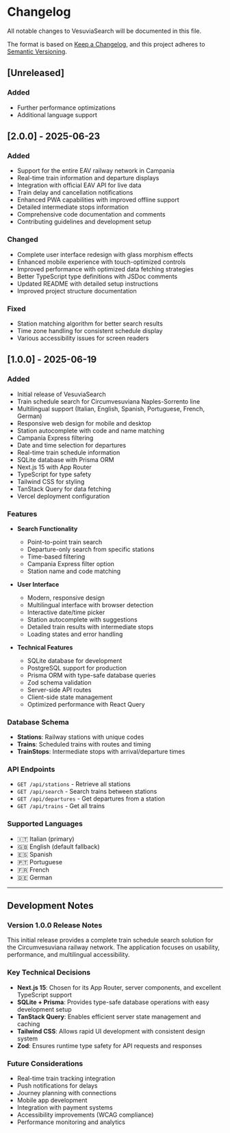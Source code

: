 # Changelog

All notable changes to VesuviaSearch will be documented in this file.

The format is based on [Keep a Changelog](https://keepachangelog.com/en/1.0.0/),
and this project adheres to [Semantic Versioning](https://semver.org/spec/v2.0.0.html).

## [Unreleased]

### Added

- Further performance optimizations
- Additional language support

## [2.0.0] - 2025-06-23

### Added

- Support for the entire EAV railway network in Campania
- Real-time train information and departure displays
- Integration with official EAV API for live data
- Train delay and cancellation notifications
- Enhanced PWA capabilities with improved offline support
- Detailed intermediate stops information
- Comprehensive code documentation and comments
- Contributing guidelines and development setup

### Changed

- Complete user interface redesign with glass morphism effects
- Enhanced mobile experience with touch-optimized controls
- Improved performance with optimized data fetching strategies
- Better TypeScript type definitions with JSDoc comments
- Updated README with detailed setup instructions
- Improved project structure documentation

### Fixed

- Station matching algorithm for better search results
- Time zone handling for consistent schedule display
- Various accessibility issues for screen readers

## [1.0.0] - 2025-06-19

### Added
- Initial release of VesuviaSearch
- Train schedule search for Circumvesuviana Naples-Sorrento line
- Multilingual support (Italian, English, Spanish, Portuguese, French, German)
- Responsive web design for mobile and desktop
- Station autocomplete with code and name matching
- Campania Express filtering
- Date and time selection for departures
- Real-time train schedule information
- SQLite database with Prisma ORM
- Next.js 15 with App Router
- TypeScript for type safety
- Tailwind CSS for styling
- TanStack Query for data fetching
- Vercel deployment configuration

### Features
- **Search Functionality**
  - Point-to-point train search
  - Departure-only search from specific stations
  - Time-based filtering
  - Campania Express filter option
  - Station name and code matching

- **User Interface**
  - Modern, responsive design
  - Multilingual interface with browser detection
  - Interactive date/time picker
  - Station autocomplete with suggestions
  - Detailed train results with intermediate stops
  - Loading states and error handling

- **Technical Features**
  - SQLite database for development
  - PostgreSQL support for production
  - Prisma ORM with type-safe database queries
  - Zod schema validation
  - Server-side API routes
  - Client-side state management
  - Optimized performance with React Query

### Database Schema
- **Stations**: Railway stations with unique codes
- **Trains**: Scheduled trains with routes and timing
- **TrainStops**: Intermediate stops with arrival/departure times

### API Endpoints
- `GET /api/stations` - Retrieve all stations
- `GET /api/search` - Search trains between stations
- `GET /api/departures` - Get departures from a station
- `GET /api/trains` - Get all trains

### Supported Languages
- 🇮🇹 Italian (primary)
- 🇬🇧 English (default fallback)
- 🇪🇸 Spanish
- 🇵🇹 Portuguese
- 🇫🇷 French
- 🇩🇪 German

---

## Development Notes

### Version 1.0.0 Release Notes
This initial release provides a complete train schedule search solution for the Circumvesuviana railway network. The application focuses on usability, performance, and multilingual accessibility.

### Key Technical Decisions
- **Next.js 15**: Chosen for its App Router, server components, and excellent TypeScript support
- **SQLite + Prisma**: Provides type-safe database operations with easy development setup
- **TanStack Query**: Enables efficient server state management and caching
- **Tailwind CSS**: Allows rapid UI development with consistent design system
- **Zod**: Ensures runtime type safety for API requests and responses

### Future Considerations
- Real-time train tracking integration
- Push notifications for delays
- Journey planning with connections
- Mobile app development
- Integration with payment systems
- Accessibility improvements (WCAG compliance)
- Performance monitoring and analytics
